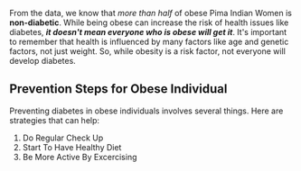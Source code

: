 From the data, we know that *more than half* of obese Pima Indian Women is **non-diabetic**. While being obese can increase the risk of health issues like diabetes, ***it doesn't mean everyone who is obese will get it***. It's important to remember that health is influenced by many factors like age and genetic factors, not just weight.
So, while obesity is a risk factor, not everyone will develop diabetes.

## Prevention Steps for Obese Individual
Preventing diabetes in obese individuals involves several things. Here are strategies that can help:
1. Do Regular Check Up
2. Start To Have Healthy Diet
3. Be More Active By Excercising